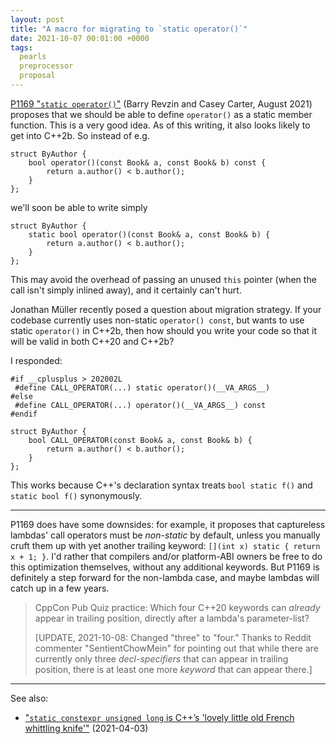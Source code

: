 ```yaml
---
layout: post
title: "A macro for migrating to `static operator()`"
date: 2021-10-07 00:01:00 +0000
tags:
  pearls
  preprocessor
  proposal
---
```


[P1169 "`static operator()`"](http://www.open-std.org/jtc1/sc22/wg21/docs/papers/2021/p1169r2.html)
(Barry Revzin and Casey Carter, August 2021) proposes that we should be able to define
`operator()` as a static member function. This is a very good idea.
As of this writing, it also looks likely to get into C++2b. So instead of e.g.

    struct ByAuthor {
        bool operator()(const Book& a, const Book& b) const {
            return a.author() < b.author();
        }
    };

we'll soon be able to write simply

    struct ByAuthor {
        static bool operator()(const Book& a, const Book& b) {
            return a.author() < b.author();
        }
    };

This may avoid the overhead of passing an unused `this` pointer (when the call
isn't simply inlined away), and it certainly can't hurt.

Jonathan Müller recently posed a question about migration strategy. If your codebase
currently uses non-static `operator() const`, but wants to use static `operator()`
in C++2b, then how should you write your code so that it will be valid
in both C++20 and C++2b?

I responded:

    #if __cplusplus > 202002L
     #define CALL_OPERATOR(...) static operator()(__VA_ARGS__)
    #else
     #define CALL_OPERATOR(...) operator()(__VA_ARGS__) const
    #endif

    struct ByAuthor {
        bool CALL_OPERATOR(const Book& a, const Book& b) {
            return a.author() < b.author();
        }
    };

This works because C++'s declaration syntax treats `bool static f()`
and `static bool f()` synonymously.

----

P1169 does have some downsides: for example, it proposes that captureless
lambdas' call operators must be _non-static_ by default, unless you manually
cruft them up with yet another trailing keyword: `[](int x) static { return x + 1; }`.
I'd rather that compilers and/or platform-ABI owners be free to do this optimization
themselves, without any additional keywords. But P1169 is definitely a step forward
for the non-lambda case, and maybe lambdas will catch up in a few years.

> CppCon Pub Quiz practice: Which four C++20 keywords can _already_
> appear in trailing position, directly after a lambda's parameter-list?
>
> [UPDATE, 2021-10-08: Changed "three" to "four." Thanks to Reddit commenter
> "SentientChowMein" for pointing out that while there are currently only three
> _decl-specifiers_ that can appear in trailing position, there is at
> least one more _keyword_ that can appear there.]

----

See also:

* ["`static constexpr unsigned long` is C++’s 'lovely little old French whittling knife'"](/blog/2021/04/03/static-constexpr-whittling-knife/) (2021-04-03)
